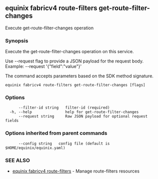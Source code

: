 ## equinix fabricv4 route-filters get-route-filter-changes

Execute get-route-filter-changes operation

### Synopsis

Execute the get-route-filter-changes operation on this service.

Use --request flag to provide a JSON payload for the request body.
Example: --request '{"field":"value"}'

The command accepts parameters based on the SDK method signature.

```
equinix fabricv4 route-filters get-route-filter-changes [flags]
```

### Options

```
      --filter-id string   filter-id (required)
  -h, --help               help for get-route-filter-changes
      --request string     Raw JSON payload for optional request fields
```

### Options inherited from parent commands

```
      --config string   config file (default is $HOME/equinix/equinix.yaml)
```

### SEE ALSO

* [equinix fabricv4 route-filters](equinix_fabricv4_route-filters.md)	 - Manage route-filters resources

